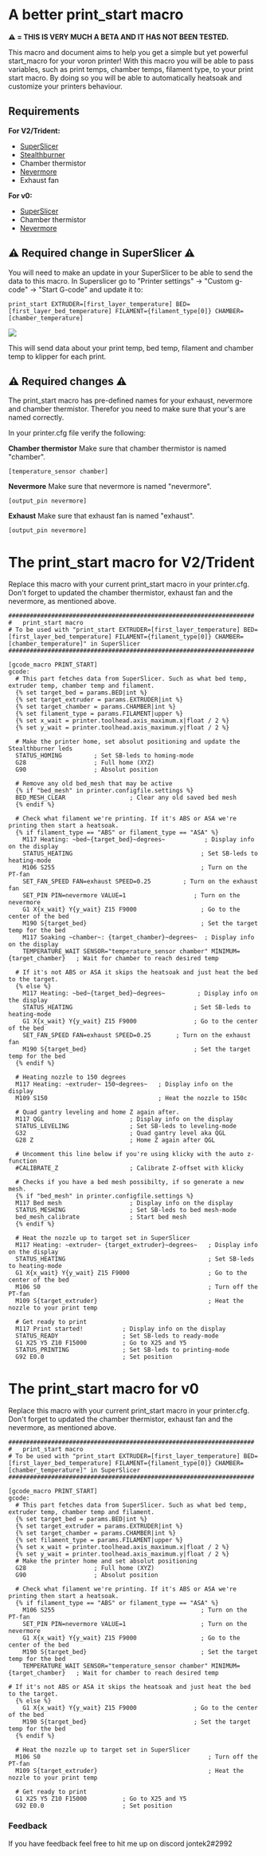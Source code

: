 # A better print_start macro

**:warning: = THIS IS VERY MUCH A BETA AND IT HAS NOT BEEN TESTED.**

This macro and document aims to help you get a simple but yet powerful start_macro for your voron printer! With this macro you will be able to pass variables, such as print temps, chamber temps, filament type, to your print start macro. By doing so you will be able to automatically heatsoak and customize your printers behaviour. 


## Requirements

**For V2/Trident:**

- [SuperSlicer](https://github.com/supermerill/SuperSlicer)
- [Stealthburner](https://vorondesign.com/voron_stealthburner)
- Chamber thermistor
- [Nevermore](https://github.com/nevermore3d/Nevermore_Micro)
- Exhaust fan

**For v0:**

- [SuperSlicer](https://github.com/supermerill/SuperSlicer)
- Chamber thermistor
- [Nevermore](https://github.com/nevermore3d/Nevermore_Micro)


## :warning: Required change in SuperSlicer :warning:
You will need to make an update in your SuperSlicer to be able to send the data to this macro. In Superslicer go to "Printer settings" -> "Custom g-code" -> "Start G-code" and update it to:

```
print_start EXTRUDER=[first_layer_temperature] BED=[first_layer_bed_temperature] FILAMENT={filament_type[0]} CHAMBER=[chamber_temperature]
```

![](/images/image1.png) 

This will send data about your print temp, bed temp, filament and chamber temp to klipper for each print.

## :warning: Required changes :warning:

The print_start macro has pre-defined names for your exhaust, nevermore and chamber thermistor. Therefor you need to make sure that your's are named correctly.

In your printer.cfg file verify the following:

**Chamber thermistor**
Make sure that chamber thermistor is named "chamber".

```
[temperature_sensor chamber]
```

**Nevermore**
Make sure that nevermore is named "nevermore".

```
[output_pin nevermore]
```

**Exhaust**
Make sure that exhaust fan is named "exhaust".

```
[output_pin nevermore]
```

# The print_start macro for V2/Trident

Replace this macro with your current print_start macro in your printer.cfg. Don't forget to updated the chamber thermistor, exhaust fan and the nevermore, as mentioned above.

```
#####################################################################
#   print_start macro
# To be used with "print_start EXTRUDER=[first_layer_temperature] BED=[first_layer_bed_temperature] FILAMENT={filament_type[0]} CHAMBER=[chamber_temperature]" in SuperSlicer
#####################################################################

[gcode_macro PRINT_START]
gcode:
  # This part fetches data from SuperSlicer. Such as what bed temp, extruder temp, chamber temp and filament.
  {% set target_bed = params.BED|int %}
  {% set target_extruder = params.EXTRUDER|int %}
  {% set target_chamber = params.CHAMBER|int %}
  {% set filament_type = params.FILAMENT|upper %}
  {% set x_wait = printer.toolhead.axis_maximum.x|float / 2 %}
  {% set y_wait = printer.toolhead.axis_maximum.y|float / 2 %}

  # Make the printer home, set absolut positioning and update the Stealthburner leds
  STATUS_HOMING         ; Set SB-leds to homing-mode
  G28                   ; Full home (XYZ)
  G90                   ; Absolut position

  # Remove any old bed_mesh that may be active
  {% if "bed_mesh" in printer.configfile.settings %}
  BED_MESH_CLEAR                  ; Clear any old saved bed mesh
  {% endif %}

  # Check what filament we're printing. If it's ABS or ASA we're printing then start a heatsoak.
  {% if filament_type == "ABS" or filament_type == "ASA" %}
    M117 Heating: ~bed~{target_bed}~degrees~           ; Display info on the display
    STATUS_HEATING                                    ; Set SB-leds to heating-mode
    M106 S255                                         ; Turn on the PT-fan
    SET_FAN_SPEED FAN=exhaust SPEED=0.25         ; Turn on the exhaust fan
    SET_PIN PIN=nevermore VALUE=1                   ; Turn on the nevermore
    G1 X{x_wait} Y{y_wait} Z15 F9000                  ; Go to the center of the bed
    M190 S{target_bed}                                ; Set the target temp for the bed
    M117 Soaking ~chamber~: {target_chamber}~degrees~  ; Display info on the display
    TEMPERATURE_WAIT SENSOR="temperature_sensor chamber" MINIMUM={target_chamber}   ; Wait for chamber to reach desired temp

  # If it's not ABS or ASA it skips the heatsoak and just heat the bed to the target.
  {% else %}
    M117 Heating: ~bed~{target_bed}~degrees~         ; Display info on the display
    STATUS_HEATING                                  ; Set SB-leds to heating-mode
    G1 X{x_wait} Y{y_wait} Z15 F9000                ; Go to the center of the bed
    SET_FAN_SPEED FAN=exhaust SPEED=0.25       ; Turn on the exhaust fan
    M190 S{target_bed}                              ; Set the target temp for the bed
  {% endif %}

  # Heating nozzle to 150 degrees
  M117 Heating: ~extruder~ 150~degrees~   ; Display info on the display
  M109 S150                               ; Heat the nozzle to 150c

  # Quad gantry leveling and home Z again after.
  M117 QGL                        ; Display info on the display
  STATUS_LEVELING                 ; Set SB-leds to leveling-mode
  G32                             ; Quad gantry level aka QGL
  G28 Z                           ; Home Z again after QGL

  # Uncomment this line below if you're using klicky with the auto z-function
  #CALIBRATE_Z                    ; Calibrate Z-offset with klicky

  # Checks if you have a bed mesh possibilty, if so generate a new mesh.
  {% if "bed_mesh" in printer.configfile.settings %}
  M117 Bed mesh                   ; Display info on the display
  STATUS_MESHING                  ; Set SB-leds to bed mesh-mode
  bed_mesh_calibrate              ; Start bed mesh
  {% endif %}

  # Heat the nozzle up to target set in SuperSlicer
  M117 Heating: ~extruder~ {target_extruder}~degrees~   ; Display info on the display
  STATUS_HEATING                                        ; Set SB-leds to heating-mode
  G1 X{x_wait} Y{y_wait} Z15 F9000                      ; Go to the center of the bed
  M106 S0                                               ; Turn off the PT-fan
  M109 S{target_extruder}                               ; Heat the nozzle to your print temp

  # Get ready to print
  M117 Print started!           ; Display info on the display
  STATUS_READY                  ; Set SB-leds to ready-mode
  G1 X25 Y5 Z10 F15000          ; Go to X25 and Y5
  STATUS_PRINTING               ; Set SB-leds to printing-mode
  G92 E0.0                      ; Set position 
```

# The print_start macro for v0

Replace this macro with your current print_start macro in your printer.cfg. Don't forget to updated the chamber thermistor, exhaust fan and the nevermore, as mentioned above.

```
#####################################################################
#   print_start macro
# To be used with "print_start EXTRUDER=[first_layer_temperature] BED=[first_layer_bed_temperature] FILAMENT={filament_type[0]} CHAMBER=[chamber_temperature]" in SuperSlicer
#####################################################################

[gcode_macro PRINT_START]
gcode:
  # This part fetches data from SuperSlicer. Such as what bed temp, extruder temp, chamber temp and filament.
  {% set target_bed = params.BED|int %}
  {% set target_extruder = params.EXTRUDER|int %}
  {% set target_chamber = params.CHAMBER|int %}
  {% set filament_type = params.FILAMENT|upper %}
  {% set x_wait = printer.toolhead.axis_maximum.x|float / 2 %}
  {% set y_wait = printer.toolhead.axis_maximum.y|float / 2 %}
  # Make the printer home and set absolut positioning
  G28                   ; Full home (XYZ)
  G90                   ; Absolut position

  # Check what filament we're printing. If it's ABS or ASA we're printing then start a heatsoak.
  {% if filament_type == "ABS" or filament_type == "ASA" %}
    M106 S255                                         ; Turn on the PT-fan
    SET_PIN PIN=nevermore VALUE=1                     ; Turn on the nevermore
    G1 X{x_wait} Y{y_wait} Z15 F9000                  ; Go to the center of the bed
    M190 S{target_bed}                                ; Set the target temp for the bed
    TEMPERATURE_WAIT SENSOR="temperature_sensor chamber" MINIMUM={target_chamber}   ; Wait for chamber to reach desired temp

# If it's not ABS or ASA it skips the heatsoak and just heat the bed to the target.
  {% else %}
    G1 X{x_wait} Y{y_wait} Z15 F9000                ; Go to the center of the bed
    M190 S{target_bed}                              ; Set the target temp for the bed
  {% endif %}

  # Heat the nozzle up to target set in SuperSlicer
  M106 S0                                               ; Turn off the PT-fan
  M109 S{target_extruder}                               ; Heat the nozzle to your print temp

  # Get ready to print
  G1 X25 Y5 Z10 F15000          ; Go to X25 and Y5
  G92 E0.0                      ; Set position 
```

### Feedback

If you have feedback feel free to hit me up on discord jontek2#2992


